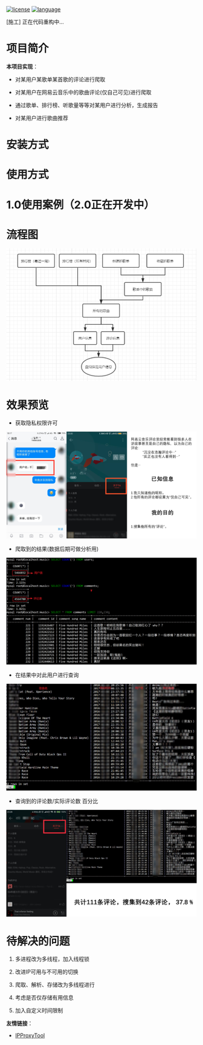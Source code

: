 <a href=""><img src="https://img.shields.io/github/license/mashape/apistatus.svg" alt="license"></a>
<a href=""><img src="https://img.shields.io/badge/language-python-green.svg" alt="language"></a>



[施工] 正在代码重构中...



# 项目简介

**本项目实现**：

- 对某用户某歌单某首歌的评论进行爬取

- 对某用户在网易云音乐中的歌曲评论(仅自己可见)进行爬取
- 通过歌单、排行榜、听歌量等等对某用户进行分析，生成报告

- 对某用户进行歌曲推荐

  

# 安装方式



# 使用方式



# 1.0使用案例（2.0正在开发中）



# 流程图

![](image/process.png)

# 效果预览

- 获取隐私权限许可

![](image/permission.png)

- 爬取到的结果(数据后期可做分析用)</center>

![](image/result.png)

- 在结果中对此用户进行查询</center>

![](image/search.png)

- 查询到的评论数/实际评论数 百分比

![](image/persent.png)



# 待解决的问题

1. 多进程改为多线程，加入线程锁

2. 改进IP可用与不可用的切换

3. 爬取、解析、存储改为多线程进行

5. 考虑是否仅存储有用信息

5. 加入自定义时间限制

   

**友情链接**：

- [IPProxyTool](<https://github.com/awolfly9/IPProxyTool>)
